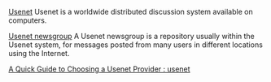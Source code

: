 
[Usenet](https://en.wikipedia.org/wiki/Usenet)
Usenet is a worldwide distributed discussion system available on computers.

[Usenet newsgroup](https://en.wikipedia.org/wiki/Usenet_newsgroup)
A Usenet newsgroup is a repository usually within the Usenet system, for messages posted from many users in different locations using the Internet.

[A Quick Guide to Choosing a Usenet Provider : usenet](https://old.reddit.com/r/usenet/comments/a7ffm7/a_quick_guide_to_choosing_a_usenet_provider/)
